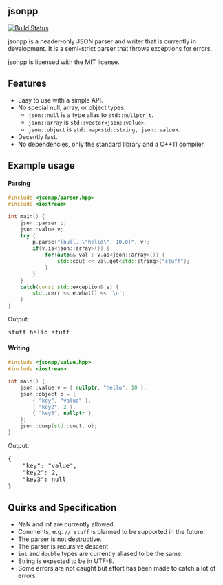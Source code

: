 ## jsonpp

[![Build Status](https://travis-ci.org/Rapptz/jsonpp.svg?branch=master)](https://travis-ci.org/Rapptz/jsonpp)

jsonpp is a header-only JSON parser and writer that is currently in development. It is a semi-strict
parser that throws exceptions for errors.

jsonpp is licensed with the MIT license.

## Features

- Easy to use with a simple API.
- No special null, array, or object types.
    - `json::null` is a type alias to `std::nullptr_t`.
    - `json::array` is `std::vector<json::value>`.
    - `json::object` is `std::map<std::string, json::value>`.
- Decently fast.
- No dependencies, only the standard library and a C++11 compiler.

## Example usage

#### Parsing

```cpp
#include <jsonpp/parser.hpp>
#include <iostream>

int main() {
    json::parser p;
    json::value v;
    try {
        p.parse("[null, \"hello\", 10.0]", v);
        if(v.is<json::array>()) {
            for(auto&& val : v.as<json::array>()) {
                std::cout << val.get<std::string>("stuff");
            }
        }
    }
    catch(const std::exception& e) {
        std::cerr << e.what() << '\n';
    }
}
```

Output:
<pre>
stuff hello stuff
</pre>

#### Writing

```cpp
#include <jsonpp/value.hpp>
#include <iostream>

int main() {
    json::value v = { nullptr, "hello", 10 };
    json::object o = {
        { "key", "value" },
        { "key2", 2 },
        { "key3", nullptr }
    };
    json::dump(std::cout, o);
}
```

Output:
<pre>
{
    "key": "value",
    "key2": 2,
    "key3": null
}
</pre>

## Quirks and Specification

- NaN and inf are currently allowed.
- Comments, e.g. `// stuff` is planned to be supported in the future.
- The parser is not destructive.
- The parser is recursive descent.
- `int` and `double` types are currently aliased to be the same.
- String is expected to be in UTF-8.
- Some errors are not caught but effort has been made to catch a lot of errors.
